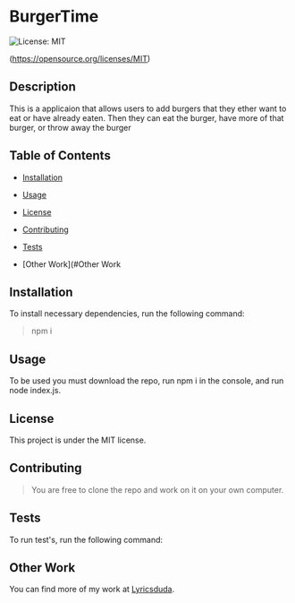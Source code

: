 

# BurgerTime

![License: MIT](https://img.shields.io/badge/License-MIT-blue.svg)

(https://opensource.org/licenses/MIT)

## Description
This is a applicaion that allows users to add burgers that they ether want to eat or have already eaten. Then they can eat the burger, have more of that burger, or throw away the burger 

## Table of Contents

* [Installation](#installation)

* [Usage](#usage)
         
 * [License](#license)
        
* [Contributing](#contributing)
         
 * [Tests](#tests) 
         
* [Other Work](#Other Work 

## Installation

To install necessary dependencies, run the following command:

> npm i

## Usage

To be used you must download the repo, run npm i in the console, and run node index.js.

## License

This project is under the MIT license.

## Contributing
        
> You are free to clone the repo and work on it on your own computer.

## Tests

To run test's, run the following command:

> 

## Other Work

You can find more of my work at [Lyricsduda](https://github.com/Lyricsduda).
        
